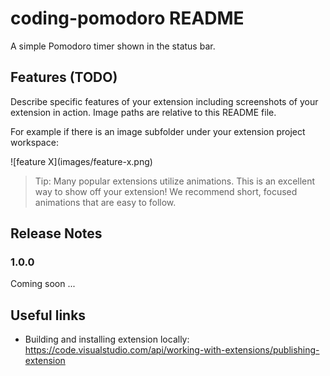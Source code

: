# coding-pomodoro README

A simple Pomodoro timer shown in the status bar.

## Features (TODO)

Describe specific features of your extension including screenshots of your extension in action. Image paths are relative to this README file.

For example if there is an image subfolder under your extension project workspace:

\!\[feature X\]\(images/feature-x.png\)

> Tip: Many popular extensions utilize animations. This is an excellent way to show off your extension! We recommend short, focused animations that are easy to follow.

## Release Notes

### 1.0.0

Coming soon ...

## Useful links

- Building and installing extension locally: https://code.visualstudio.com/api/working-with-extensions/publishing-extension
